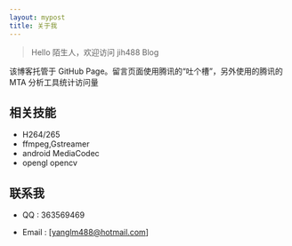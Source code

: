 ```yaml
---
layout: mypost
title: 关于我
---
```


> Hello 陌生人，欢迎访问 jih488 Blog

该博客托管于 GitHub Page。留言页面使用腾讯的“吐个槽”，另外使用的腾讯的 MTA 分析工具统计访问量

## 相关技能

- H264/265 
- ffmpeg,Gstreamer
- android MediaCodec
- opengl opencv

## 联系我

- QQ : 363569469

- Email : [yanglm488@hotmail.com]

